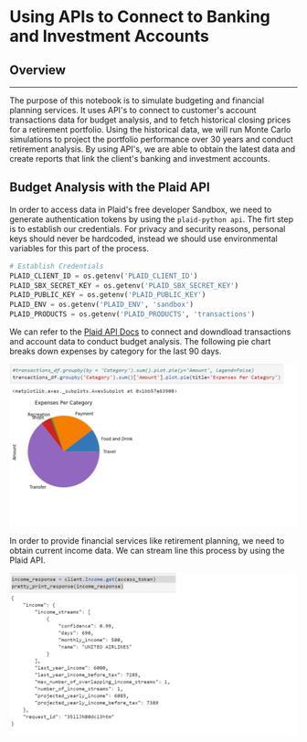 # Using APIs to Connect to Banking and Investment Accounts
## Overview
--- 
The purpose of this notebook is to simulate budgeting and financial planning services. It uses API's to connect to customer's account transactions data for budget analysis, and to fetch historical closing prices for a retirement portfolio. Using the historical data, we will run Monte Carlo simulations to project the portfolio performance over 30 years and conduct retirement analysis. By using API's, we are able to obtain the latest data and create reports that link the client's banking and investment accounts. 
## Budget Analysis with the Plaid API
In order to access data in Plaid's free developer Sandbox, we need to generate authentication tokens by using the `plaid-python api`. The firt step is to establish our credentials. For privacy and security reasons, personal keys should never be hardcoded, instead we should use environmental variables for this part of the process. 
```python 
# Establish Credentials
PLAID_CLIENT_ID = os.getenv('PLAID_CLIENT_ID')
PLAID_SBX_SECRET_KEY = os.getenv('PLAID_SBX_SECRET_KEY')
PLAID_PUBLIC_KEY = os.getenv('PLAID_PUBLIC_KEY')
PLAID_ENV = os.getenv('PLAID_ENV', 'sandbox')
PLAID_PRODUCTS = os.getenv('PLAID_PRODUCTS', 'transactions')
```
We can refer to the [Plaid API Docs](https://plaid.com/docs/) to connect and downdload transactions and account data to conduct budget analysis. The following pie chart breaks down expenses by category for the last 90 days. 

![expenses](screenshots/expenses_per_category.png)

In order to provide financial services like retirement planning, we need to obtain current income data. We can stream line this process by using the Plaid API. 

![income](screenshots/income_data.png)





